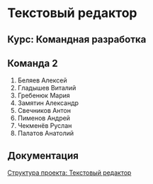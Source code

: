 # Текстовый редактор
## Курс: Командная разработка
## Команда 2

<ol>
<li>Беляев Алексей</li>
<li>Гладышев Виталий</li>
<li>Гребенюк Мария</li>
<li>Замятин Александр</li>
<li>Свечников Антон</li>
<li>Пименов Андрей</li>
<li>Чекменёв Руслан</li>
<li>Палатов Анатолий</li>
</ol>

## Документация
[Структура проекта: Текстовый редактор](https://vitalygladyshev.github.io/GB-text-editor/html/index.html) 
